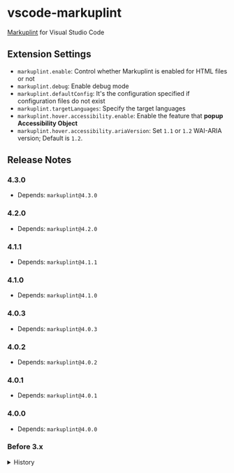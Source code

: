 # vscode-markuplint

[Markuplint](https://markuplint.dev) for Visual Studio Code

## Extension Settings

- `markuplint.enable`: Control whether Markuplint is enabled for HTML files or not
- `markuplint.debug`: Enable debug mode
- `markuplint.defaultConfig`: It's the configuration specified if configuration files do not exist
- `markuplint.targetLanguages`: Specify the target languages
- `markuplint.hover.accessibility.enable`: Enable the feature that **popup Accessibility Object**
- `markuplint.hover.accessibility.ariaVersion`: Set `1.1` or `1.2` WAI-ARIA version; Default is `1.2`.

## Release Notes

### 4.3.0

- Depends: `markuplint@4.3.0`

### 4.2.0

- Depends: `markuplint@4.2.0`

### 4.1.1

- Depends: `markuplint@4.1.1`

### 4.1.0

- Depends: `markuplint@4.1.0`

### 4.0.3

- Depends: `markuplint@4.0.3`

### 4.0.2

- Depends: `markuplint@4.0.2`

### 4.0.1

- Depends: `markuplint@4.0.1`

### 4.0.0

- Depends: `markuplint@4.0.0`

### Before 3.x

<details>
<summary>History</summary>

#### 3.10.0

- Depends: `markuplint@3.15.0`

#### 3.9.0

- Depends: `markuplint@3.14.0`

#### 3.8.0

- Depends: `markuplint@3.13.0`

#### 3.7.1

- Depends: `markuplint@3.12.1`

#### 3.7.0

- Depends: `markuplint@3.12.0`

#### 3.6.0

- Depends: `markuplint@3.11.0`

#### 3.5.0

- Depends: `markuplint@3.10.0`

#### 3.4.1

- Fix: Failed packaging.
- Depends: `markuplint@3.9.1`

#### 3.4.0

- Depends: `markuplint@3.9.0`
- Change: Improve the interface to translate **Japanese**.

#### 3.3.0

- Depends: `markuplint@3.8.0`

#### 3.2.0

- Depends: `markuplint@3.7.0`

#### 3.1.1

- Depends: `markuplint@3.6.1`
- Fix: Fixed module search to include parent directories [#802](https://github.com/markuplint/markuplint/pull/802)

#### 3.1.0

- Change: Update **Markuplint** to `v3.6.0`
- Change: Improve logging
  - Support for the log level according to VS Code settings
  - Divide output channels `Markuplint` and `Markuplint Diagnostics`
- Change: Move the warning message about using the module installed in this extension to the tooltip on the status bar instead of the popover

#### 3.0.2

Revert to `v3.0.0`

#### 3.0.1

- :warning: This version is unavailable because the inner files are broken
- Change: Move its repository

#### 3.0.0

- Change: Support for **Markuplint** `v3.x`
- Change: Add the feature that **popup Accessibility Object**

#### 2.2.1

- Fix: Mis-resolving a target path for Windows.

#### 2.2.0

- Change: Supports `Smarty` format. (Needs `@markuplint/smarty-parser`)
- Fix: The evaluation stops if thrown an error

#### 2.1.1

- Fix: Did not run when changing a document

#### 2.1.0

- Fix: Crash when no-installed markuplint
- Change: Default loading version `2.x`
- Change: Add the setting `markuplint.defaultConfig`
- Change: Add the setting `markuplint.debug`
- Change: Make it possible to edit the setting per langages

#### 2.0.3

- Change: Output the `reason`.
- Change: Supports the `info` severity.
- Change: Improve debug logs.

#### 2.0.2

- Change: Improve to debounce the execution.

#### 2.0.0

- Change: Support for markuplint v2.x.

#### 1.10.1

- Fix: The schema path.

#### 1.10.0

- change: Support for `.astro` file and `@markuplint/astro-parser`
- update: dependencies

#### 1.9.2

- Fix: The schema path.

#### 1.9.1

- Fix: The repository path.

#### 1.9.0

- update: Supported JSX Parser and JavaScript/TypeScript file.

#### 1.8.0

- update: Supported some new languages/templates.

#### 1.7.0

- update: Default [markuplint](https://github.com/markuplint/markuplint) version v1.0.0

#### 1.6.0

- update: Default [markuplint](https://github.com/markuplint/markuplint) version v1.0.0-alpha.57
- change: Added default configuration

#### 1.3.0

- update: Default [markuplint](https://github.com/markuplint/markuplint) version v1.0.0-alpha.53
- change: Added languages to support

#### 1.2.0

- update: Default [markuplint](https://github.com/markuplint/markuplint) version v1.0.0-alpha.45
- change: Support for `.pug` file and `@markuplint/pug-parser`

#### 1.1.0

- update: Default [markuplint](https://github.com/markuplint/markuplint) version v1.0.0-alpha.19
- change: Support for `.vue` file and `@markuplint/vue-parser`

#### 1.0.0

- update: Default [markuplint](https://github.com/markuplint/markuplint) version v1.0.0-alpha

#### 0.8.0

- change: Notify message when markuplint could not be found in the node_modules of the workspace.
- change: Show version of markuplint to status bar.

#### 0.7.0

- change: Support for `.vue` file on Vue.js
- update: Default [markuplint](https://github.com/YusukeHirao/markuplint) version [v0.21.0](https://github.com/YusukeHirao/markuplint/releases/tag/v0.21.0)

#### 0.6.0

- update: Default [markuplint](https://github.com/YusukeHirao/markuplint) version [v0.16.2](https://github.com/YusukeHirao/markuplint/releases/tag/v0.16.2)

#### 0.5.1

- bugfix: Fix importing module error.

#### 0.5.0

- change: Importing module [markuplint](https://github.com/YusukeHirao/markuplint) from node_modules on current working directory automatically
- update: Default [markuplint](https://github.com/YusukeHirao/markuplint) version [v0.14.0](https://github.com/YusukeHirao/markuplint/releases/tag/v0.14.0)

#### 0.4.0

- update module [markuplint](https://github.com/YusukeHirao/markuplint) [v0.12.0](https://github.com/YusukeHirao/markuplint/releases/tag/v0.12.0)

#### 0.3.0

- update module [markuplint](https://github.com/YusukeHirao/markuplint) [v0.11.0-beta.2](https://github.com/YusukeHirao/markuplint/releases/tag/v0.11.0-beta.2)

#### 0.2.0

- update module [markuplint](https://github.com/YusukeHirao/markuplint) [v0.9.0](https://github.com/YusukeHirao/markuplint/releases/tag/v0.9.0)

#### 0.1.1

- update module [markuplint](https://github.com/YusukeHirao/markuplint) [v0.7.0](https://github.com/YusukeHirao/markuplint/releases/tag/v0.7.0)

#### 0.1.0

Trial release

</details>
